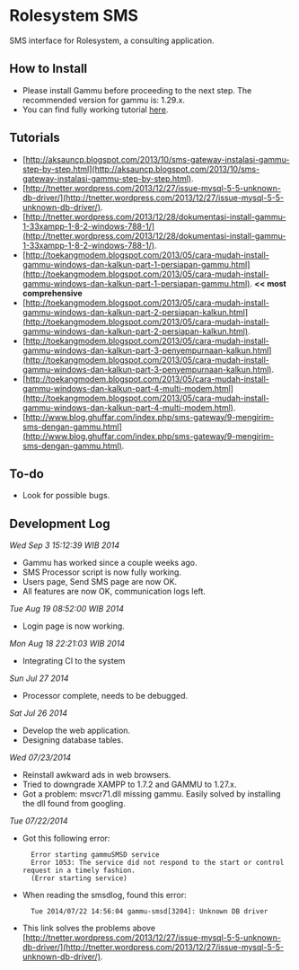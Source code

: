 Rolesystem SMS
==============
SMS interface for Rolesystem, a consulting application.

How to Install
--------------
- Please install Gammu before proceeding to the next step. The recommended version for gammu is: 1.29.x.
- You can find fully working tutorial [here](http://toekangmodem.blogspot.com/2013/05/cara-mudah-install-gammu-windows-dan-kalkun-part-1-persiapan-gammu.html).

Tutorials
---------
- [http://aksauncp.blogspot.com/2013/10/sms-gateway-instalasi-gammu-step-by-step.html](http://aksauncp.blogspot.com/2013/10/sms-gateway-instalasi-gammu-step-by-step.html).
- [http://tnetter.wordpress.com/2013/12/27/issue-mysql-5-5-unknown-db-driver/](http://tnetter.wordpress.com/2013/12/27/issue-mysql-5-5-unknown-db-driver/).
- [http://tnetter.wordpress.com/2013/12/28/dokumentasi-install-gammu-1-33xampp-1-8-2-windows-788-1/](http://tnetter.wordpress.com/2013/12/28/dokumentasi-install-gammu-1-33xampp-1-8-2-windows-788-1/).
- [http://toekangmodem.blogspot.com/2013/05/cara-mudah-install-gammu-windows-dan-kalkun-part-1-persiapan-gammu.html](http://toekangmodem.blogspot.com/2013/05/cara-mudah-install-gammu-windows-dan-kalkun-part-1-persiapan-gammu.html). **<< most comprehensive**
- [http://toekangmodem.blogspot.com/2013/05/cara-mudah-install-gammu-windows-dan-kalkun-part-2-persiapan-kalkun.html](http://toekangmodem.blogspot.com/2013/05/cara-mudah-install-gammu-windows-dan-kalkun-part-2-persiapan-kalkun.html).
- [http://toekangmodem.blogspot.com/2013/05/cara-mudah-install-gammu-windows-dan-kalkun-part-3-penyempurnaan-kalkun.html](http://toekangmodem.blogspot.com/2013/05/cara-mudah-install-gammu-windows-dan-kalkun-part-3-penyempurnaan-kalkun.html).
- [http://toekangmodem.blogspot.com/2013/05/cara-mudah-install-gammu-windows-dan-kalkun-part-4-multi-modem.html](http://toekangmodem.blogspot.com/2013/05/cara-mudah-install-gammu-windows-dan-kalkun-part-4-multi-modem.html).
- [http://www.blog.ghuffar.com/index.php/sms-gateway/9-mengirim-sms-dengan-gammu.html](http://www.blog.ghuffar.com/index.php/sms-gateway/9-mengirim-sms-dengan-gammu.html).

To-do
-----
- Look for possible bugs.

Development Log
---------------
*Wed Sep  3 15:12:39 WIB 2014*
- Gammu has worked since a couple weeks ago.
- SMS Processor script is now fully working.
- Users page, Send SMS page are now OK.
- All features are now OK, communication logs left.

*Tue Aug 19 08:52:00 WIB 2014*
- Login page is now working.

*Mon Aug 18 22:21:03 WIB 2014*
- Integrating CI to the system

*Sun Jul 27 2014*
- Processor complete, needs to be debugged.

*Sat Jul 26 2014*
- Develop the web application.
- Designing database tables.

*Wed 07/23/2014*
- Reinstall awkward ads in web browsers.
- Tried to downgrade XAMPP to 1.7.2 and GAMMU to 1.27.x.
- Got a problem: msvcr71.dll missing gammu. Easily solved by installing the dll found from googling.

*Tue 07/22/2014*
- Got this following error:

		Error starting gammuSMSD service
		Error 1053: The service did not respond to the start or control request in a timely fashion.
		(Error starting service)

- When reading the smsdlog, found this error:

		Tue 2014/07/22 14:56:04 gammu-smsd[3204]: Unknown DB driver

- This link solves the problems above [http://tnetter.wordpress.com/2013/12/27/issue-mysql-5-5-unknown-db-driver/](http://tnetter.wordpress.com/2013/12/27/issue-mysql-5-5-unknown-db-driver/).